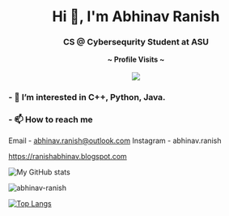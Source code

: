 <h1 align="center">Hi 👋, I'm Abhinav Ranish</h1>
<h3 align="center">CS @ Cybersequrity Student at ASU</h3>

<p align="center">
  <b>~ Profile Visits ~</b><br><br>
  <img src="https://profile-counter.glitch.me/abhinav-ranish/count.svg" />
</p>

###  - 👀 I’m interested in C++, Python, Java.
###  - 📫 How to reach me 
Email      - abhinav.ranish@outlook.com
Instagram  - abhinav.ranish

https://ranishabhinav.blogspot.com

![My GitHub stats](https://github-readme-stats.vercel.app/api?username=Abhinav-ranish&count_private=true&bg_color=30,e96443,904e95&title_color=fff&text_color=fff)

<p><img align="center" src="https://github-readme-streak-stats.herokuapp.com/?user=abhinav-ranish&theme=dark" alt="abhinav-ranish" /></p>

[![Top Langs](https://github-readme-stats.vercel.app/api/top-langs/?username=Abhinav-ranish&layout=compact&theme=radical)](https://github.com/Abhinav-ranish/github-readme-stats)


<!---
Abhinav-ranish/Abhinav-ranish is a ✨ special ✨ repository because its `README.md` (this file) appears on your GitHub profile.
You can click the Preview link to take a look at your changes.
--->
